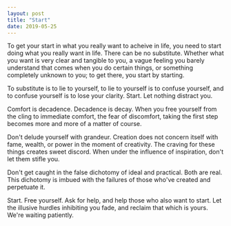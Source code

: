 ```yaml
---
layout: post
title: "Start"
date: 2019-05-25
---
```




To get your start in what you really want to acheive in life, you need to start doing what you really want in life. There can be no substitute. Whether what you want is very clear and tangible to you, a vague feeling you barely understand that comes when you do certain things, or something completely unknown to you; to get there, you start by starting. 

To substitute is to lie to yourself, to lie to yourself is to confuse yourself, and to confuse yourself is to lose your clarity. Start. Let nothing distract you.

Comfort is decadence. Decadence is decay. When you free yourself from the cling to immediate comfort, the fear of discomfort, taking the first step becomes more and more of a matter of course.

Don't delude yourself with grandeur. Creation does not concern itself with fame, wealth, or power in the moment of creativity. The craving for these things creates sweet discord. When under the influence of inspiration, don't let them stifle you.

Don't get caught in the false dichotomy of ideal and practical. Both are real. This dichotomy is imbued with the failures of those who've created and perpetuate it.

Start. Free yourself. Ask for help, and help those who also want to start. Let the illusive hurdles inhibiting you fade, and reclaim that which is yours. We're waiting patiently.
